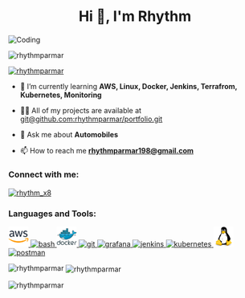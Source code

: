 <h1 align="center">Hi 👋, I'm Rhythm</h1>
<img align="center" alt="Coding" width="500" src="https://cdn.dribbble.com/userupload/22906094/file/original-37268f2ce8eb03566ebc70cb63017c96.gif">

<p align="left"> <img src="https://komarev.com/ghpvc/?username=rhythmparmar&label=Profile%20views&color=0e75b6&style=flat" alt="rhythmparmar" /> </p>

<p align="left"> <a href="https://github.com/ryo-ma/github-profile-trophy"><img src="https://github-profile-trophy.vercel.app/?username=rhythmparmar" alt="rhythmparmar" /></a> </p>

- 🌱 I’m currently learning **AWS, Linux, Docker, Jenkins, Terrafrom, Kubernetes, Monitoring**

- 👨‍💻 All of my projects are available at [git@github.com:rhythmparmar/portfolio.git](git@github.com:rhythmparmar/portfolio.git)

- 💬 Ask me about **Automobiles**

- 📫 How to reach me **rhythmparmar198@gmail.com**

<h3 align="left">Connect with me:</h3>
<p align="left">
<a href="https://instagram.com/rhythm_x8" target="blank"><img align="center" src="https://raw.githubusercontent.com/rahuldkjain/github-profile-readme-generator/master/src/images/icons/Social/instagram.svg" alt="rhythm_x8" height="30" width="40" /></a>
</p>

<h3 align="left">Languages and Tools:</h3>
<p align="left"> <a href="https://aws.amazon.com" target="_blank" rel="noreferrer"> <img src="https://raw.githubusercontent.com/devicons/devicon/master/icons/amazonwebservices/amazonwebservices-original-wordmark.svg" alt="aws" width="40" height="40"/> </a> <a href="https://www.gnu.org/software/bash/" target="_blank" rel="noreferrer"> <img src="https://www.vectorlogo.zone/logos/gnu_bash/gnu_bash-icon.svg" alt="bash" width="40" height="40"/> </a> <a href="https://www.docker.com/" target="_blank" rel="noreferrer"> <img src="https://raw.githubusercontent.com/devicons/devicon/master/icons/docker/docker-original-wordmark.svg" alt="docker" width="40" height="40"/> </a> <a href="https://git-scm.com/" target="_blank" rel="noreferrer"> <img src="https://www.vectorlogo.zone/logos/git-scm/git-scm-icon.svg" alt="git" width="40" height="40"/> </a> <a href="https://grafana.com" target="_blank" rel="noreferrer"> <img src="https://www.vectorlogo.zone/logos/grafana/grafana-icon.svg" alt="grafana" width="40" height="40"/> </a> <a href="https://www.jenkins.io" target="_blank" rel="noreferrer"> <img src="https://www.vectorlogo.zone/logos/jenkins/jenkins-icon.svg" alt="jenkins" width="40" height="40"/> </a> <a href="https://kubernetes.io" target="_blank" rel="noreferrer"> <img src="https://www.vectorlogo.zone/logos/kubernetes/kubernetes-icon.svg" alt="kubernetes" width="40" height="40"/> </a> <a href="https://www.linux.org/" target="_blank" rel="noreferrer"> <img src="https://raw.githubusercontent.com/devicons/devicon/master/icons/linux/linux-original.svg" alt="linux" width="40" height="40"/> </a> <a href="https://postman.com" target="_blank" rel="noreferrer"> <img src="https://www.vectorlogo.zone/logos/getpostman/getpostman-icon.svg" alt="postman" width="40" height="40"/> </a> </p>

<p><img align="left" src="https://github-readme-stats.vercel.app/api/top-langs?username=rhythmparmar&show_icons=true&locale=en&layout=compact" alt="rhythmparmar" /></p>

<p>&nbsp;<img align="center" src="https://github-readme-stats.vercel.app/api?username=rhythmparmar&show_icons=true&locale=en" alt="rhythmparmar" /></p>

<p><img align="center" src="https://github-readme-streak-stats.herokuapp.com/?user=rhythmparmar&" alt="rhythmparmar" /></p>
